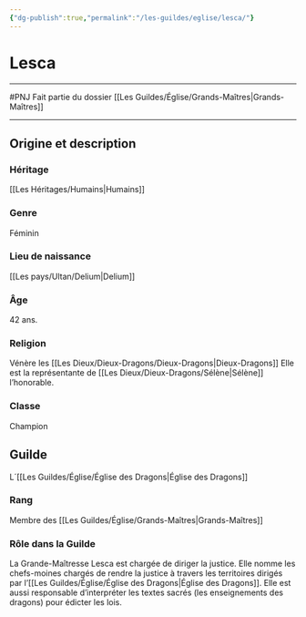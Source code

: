 ```yaml
---
{"dg-publish":true,"permalink":"/les-guildes/eglise/lesca/"}
---
```


# Lesca
---
#PNJ 
Fait partie du dossier [[Les Guildes/Église/Grands-Maîtres\|Grands-Maîtres]]

-------
## Origine et description
### Héritage
[[Les Héritages/Humains\|Humains]]
### Genre
Féminin
### Lieu de naissance
[[Les pays/Ultan/Delium\|Delium]]
### Âge
42 ans.
### Religion
Vénère les [[Les Dieux/Dieux-Dragons/Dieux-Dragons\|Dieux-Dragons]]
Elle est la représentante de [[Les Dieux/Dieux-Dragons/Sélène\|Sélène]] l’honorable.
### Classe
Champion
## Guilde
L´[[Les Guildes/Église/Église des Dragons\|Église des Dragons]]
### Rang
Membre des [[Les Guildes/Église/Grands-Maîtres\|Grands-Maîtres]]
### Rôle dans la Guilde
La Grande-Maîtresse Lesca est chargée de diriger la justice. Elle nomme les chefs-moines chargés de rendre la justice à travers les territoires dirigés par l’[[Les Guildes/Église/Église des Dragons\|Église des Dragons]]. Elle est aussi responsable d’interpréter les textes sacrés (les enseignements des dragons) pour édicter les lois.
